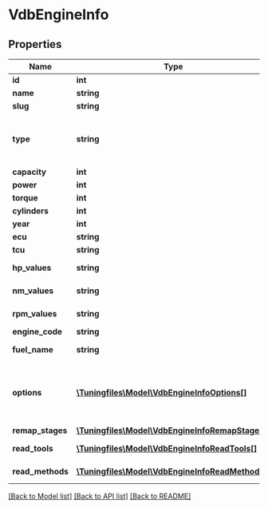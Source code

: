 # VdbEngineInfo

## Properties
Name | Type | Description | Notes
------------ | ------------- | ------------- | -------------
**id** | **int** | Engine ID. | [optional] 
**name** | **string** | Engine name. | [optional] 
**slug** | **string** | URL-friendly name (slug). | [optional] 
**type** | **string** | Engine type. Diesel, Petrol, Turbo Diesel, Turbo Petrol, Heavy Diesel, Heavy Turbo Diesel, Marine Diesel, Marine Petrol, Marine Turbo Diesel, Hybrid, Other. | [optional] 
**capacity** | **int** | Engine capacity in cubic cm. | [optional] 
**power** | **int** | Engine horse power (metric). | [optional] 
**torque** | **int** | Engine torque in Nm. | [optional] 
**cylinders** | **int** | Number of cylinders. | [optional] 
**year** | **int** | Manufacture year. | [optional] 
**ecu** | **string** | ECU used | [optional] 
**tcu** | **string** | Transmission control unit. | [optional] 
**hp_values** | **string** | HP values for plotting a dyno chart. | [optional] 
**nm_values** | **string** | Nm values for plotting a dyno chart. | [optional] 
**rpm_values** | **string** | RPM values for plotting a dyno chart. | [optional] 
**engine_code** | **string** | Engine code. | [optional] 
**fuel_name** | **string** | Type of the fuel used. Diesel, Petrol, Ethanol, LPG, Hybrid. | [optional] 
**options** | [**\Tuningfiles\Model\VdbEngineInfoOptions[]**](VdbEngineInfoOptions.md) | Available remap options for this engine. This is only informational. When creating a project for tuning you should use the &#x60;addons&#x60; from [/vehicles/remaps/{vehicle_type_id}](#operation/remaps_list) method. | [optional] 
**remap_stages** | [**\Tuningfiles\Model\VdbEngineInfoRemapStages[]**](VdbEngineInfoRemapStages.md) | Available remaps for this engine. | [optional] 
**read_tools** | [**\Tuningfiles\Model\VdbEngineInfoReadTools[]**](VdbEngineInfoReadTools.md) | Tuning tools which can be used to read this engine. | [optional] 
**read_methods** | [**\Tuningfiles\Model\VdbEngineInfoReadMethods[]**](VdbEngineInfoReadMethods.md) | Method to use when reading this engine. | [optional] 

[[Back to Model list]](../README.md#documentation-for-models) [[Back to API list]](../README.md#documentation-for-api-endpoints) [[Back to README]](../README.md)

